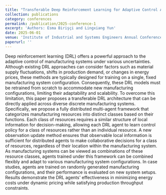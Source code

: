 ```yaml
---
title: "Transferable Deep Reinforcement Learning for Adaptive Control Across Varying Manufacturing System Configurations"
collection: publications
category: conferences
permalink: /publication/2025-conference-1
excerpt: 'Authors: Esma Birişçi and Lingxiang Yun'
date: 2025-06-01
venue: 'Institute of Industrial and Systems Engineers Annual Conference'
paperurl: ''
---
```


Deep reinforcement learning (DRL) offers a powerful approach to the adaptive control of manufacturing systems under various uncertainties. Although existing DRL approaches can consider factors such as material supply fluctuations, shifts in production demand, or changes in energy prices, these methods are typically designed for training on a single, fixed manufacturing system configuration. Consequently, these DRL models must be retrained from scratch to accommodate new manufacturing configurations, limiting their adaptability and scalability. To overcome this limitation, this paper proposes a transferable DRL architecture that can be directly applied across diverse discrete manufacturing systems. Specifically, we propose a fully distributed multi-agent framework that categorizes manufacturing resources into distinct classes based on their functions. Each class of resources requires a similar structure of local information for decision-making, allowing each DRL agent to learn control policy for a class of resources rather than an individual resource. A new observation update method ensures that observable local information is sufficient for distributed agents to make collaborative decisions for a class of resources, regardless of their location within the manufacturing system. As manufacturing systems can be viewed as combinations of these resource classes, agents trained under this framework can be combined flexibly and adapt to various manufacturing system configurations. In case studies, agents are trained on randomly generated manufacturing configurations, and their performance is evaluated on new system setups. Results demonstrate the DRL agents' effectiveness in minimizing energy costs under dynamic pricing while satisfying production throughput constraints.
